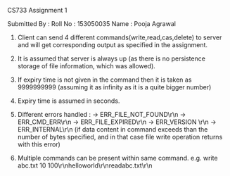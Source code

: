 CS733 Assignment 1

Submitted By :
Roll No : 153050035
Name : Pooja Agrawal

1) Client can send 4 different commands(write,read,cas,delete) to server and will get corresponding output as specified in the assignment.

2) It is assumed that server is always up (as there is no persistence storage of file information, which was allowed).

3) If expiry time is not given in the command then it is taken as 9999999999 (assuming it as infinity as it is a quite bigger number)

4) Expiry time is assumed in seconds.

5) Different errors handled :
	-> ERR_FILE_NOT_FOUND\r\n
	-> ERR_CMD_ERR\r\n
	-> ERR_FILE_EXPIRED\r\n
	-> ERR_VERSION <newversion>\r\n 
	-> ERR_INTERNAL\r\n  (if data content in command exceeds than the number of bytes specified, and in that case file write operation returns with this error)

6) Multiple commands can be present within same command.
	e.g. write abc.txt 10 100\r\nhelloworld\r\nreadabc.txt\r\n
	